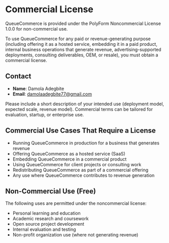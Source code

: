 # Commercial License

QueueCommerce is provided under the PolyForm Noncommercial License 1.0.0 for non-commercial use.

To use QueueCommerce for any paid or revenue-generating purpose (including offering it as a hosted service, embedding it in a paid product, internal business operations that generate revenue, advertising-supported deployments, consulting deliverables, OEM, or resale), you must obtain a commercial license.

## Contact

- **Name**: Damola Adegbite
- **Email**: damolaadegbite77@gmail.com

Please include a short description of your intended use (deployment model, expected scale, revenue model). Commercial terms can be tailored for evaluation, startup, or enterprise use.

## Commercial Use Cases That Require a License

- Running QueueCommerce in production for a business that generates revenue
- Offering QueueCommerce as a hosted service (SaaS)
- Embedding QueueCommerce in a commercial product
- Using QueueCommerce for client projects or consulting work
- Redistributing QueueCommerce as part of a commercial offering
- Any use where QueueCommerce contributes to revenue generation

## Non-Commercial Use (Free)

The following uses are permitted under the noncommercial license:
- Personal learning and education
- Academic research and coursework
- Open source project development
- Internal evaluation and testing
- Non-profit organization use (where not generating revenue)
